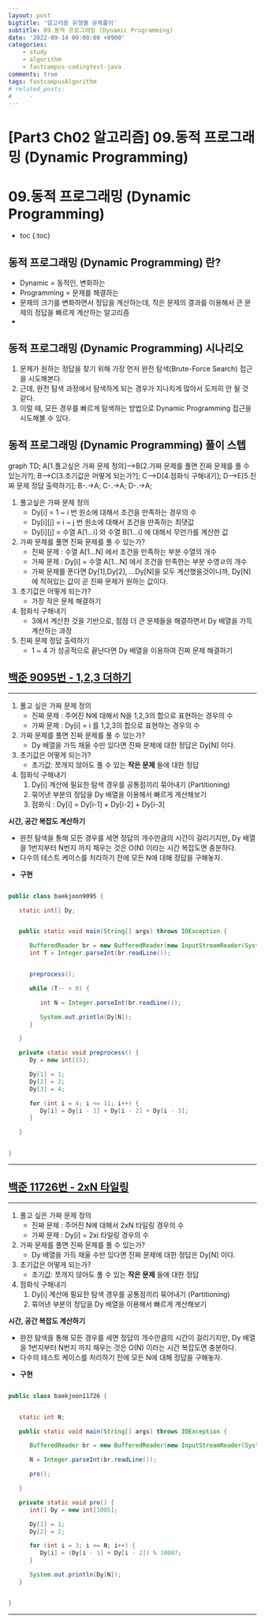 ```yaml
---
layout: post
bigtitle: '알고리즘 유형별 문제풀이'
subtitle: 09.동적 프로그래밍 (Dynamic Programming)
date: '2022-09-14 00:00:00 +0900'
categories:
    - study
    - algorithm
    - fastcampus-codingtest-java
comments: true
tags: fastcampusAlgorithm
# related_posts:
#     -
---
```


# [Part3 Ch02 알고리즘] 09.동적 프로그래밍 (Dynamic Programming)

# 09.동적 프로그래밍 (Dynamic Programming)
* toc
{:toc}

## 동적 프로그래밍 (Dynamic Programming) 란?
+ Dynamic = 동적인, 변화하는
+ Programming = 문제를 해결하는
+ 문제의 크기를 변화하면서 정답을 계산하는데, 작은 문제의 결과를 이용해서 큰 문제의 정답을 빠르게 계산하는 알고리즘
+ 
## 동적 프로그래밍 (Dynamic Programming) 시나리오
1. 문제가 원하는 정답을 찾기 위해 가장 먼저 완전 탐색(Brute-Force Search) 접근을 시도해본다.
2. 근데, 완전 탐색 과정에서 탐색하게 되는 경우가 지나치게 많아서 도저히 안 될 것 같다.
3. 이럴 때, 모든 경우를 빠르게 탐색하는 방법으로 Dynamic Programming 접근을 시도해볼 수 있다. 

## 동적 프로그래밍 (Dynamic Programming) 풀이 스텝
<div class="language-mermaid">
graph TD;
    A[1.풀고싶은 가짜 문제 정의]-->B[2.가짜 문제를 풀면 진짜 문제를 풀 수 있는가?];
    B-->C[3.초기값은 어떻게 되는가?];
    C-->D[4.점화식 구해내기];
    D-->E[5.진짜 문제 정답 출력하기];
    B-.->A;
    C-.->A;
    D-.->A;
</div>

1. 풀고싶은 가짜 문제 정의
   + Dy[i] = 1 ~ i 번 원소에 대해서 조건을 만족하는 경우의 수
   + Dy[i][j] = i ~ j 번 원소에 대해서 조건을 만족하는 최댓값
   + Dy[i][j] = 수열 A[1...i] 와 수열 B[1...i] 에 대해서 무언가를 계산한 값
2. 가짜 문제를 풀면 진짜 문제를 풀 수 있는가?
   + 진짜 문제 : 수열 A[1...N] 에서 조건을 만족하는 부분 수열의 개수
   + 가짜 문제 : Dy[i] = 수열 A[1...N] 에서 조건을 만족한는 부분 수영ㄹ의 개수
   + 가짜 문제를 푼다면 Dy[1],Dy[2], ...Dy[N]을 모두 계산했을것이니까, Dy[N]에 적혀있는 값이 곧 진짜 문제가 원하는 값이다. 
3. 초기값은 어떻게 되는가?
   + 가장 작은 문제 해결하기
4. 점화식 구해내기
   + 3에서 계산한 것을 기반으로, 점점 더 큰 문제들을 해결하면서 Dy 배열을 가득 계산하는 과정
5. 진짜 문제 정답 출력하기
   + 1 ~ 4 가 성공적으로 끝난다면 Dy 배열을 이용하여 진짜 문제 해결하기


## [백준 9095번 - 1,2,3 더하기](https://www.acmicpc.net/problem/9095)
---

1. 풀고 싶은 가짜 문제 정의
   + 진짜 문제 : 주어진 N에 대해서 N을 1,2,3의 합으로 표현하는 경우의 수
   + 가짜 문제 : Dy[i] = i 를 1,2,3의 합으로 표현하는 경우의 수 
2. 가짜 문제를 풀면 진짜 문제를 풀 수 있는가?
   + Dy 배열을 가득 채울 수만 있다면 진짜 문제에 대한 정답은 Dy[N] 이다.
3. 초기값은 어떻게 되는가?
   + 초기값: 쪼개지 않아도 풀 수 있는 __작은 문제__ 들에 대한 정답 
4. 점화식 구해내기
   1. Dy[i] 계산에 필요한 탐색 경우를 공통점끼리 묶어내기 (Partitioning)
   2. 묶어낸 부분의 정답을 Dy 배열을 이용해서 빠르게 계산해보기
   3. 점화식 : Dy[i] = Dy[i-1] + Dy[i-2] + Dy[i-3] 
   
__시간, 공간 복잡도 계산하기__
+ 완전 탐색을 통해 모든 경우를 세면 정답의 개수만큼의 시간이 걸리기지만, Dy 배열을 1번지부터 N번지 까지 채우는 것은 O(N) 이라는 시간 복잡도면 충분하다.
+ 다수의 테스트 케이스를 처리하기 전에 모든 N에 대해 정답을 구해놓자.

* __구현__

~~~java

public class baekjoon9095 {

   static int[] Dy;


   public static void main(String[] args) throws IOException {

      BufferedReader br = new BufferedReader(new InputStreamReader(System.in));
      int T = Integer.parseInt(br.readLine());


      preprocess();

      while (T-- > 0) {

         int N = Integer.parseInt(br.readLine());

         System.out.println(Dy[N]);
      }

   }

   private static void preprocess() {
      Dy = new int[15];

      Dy[1] = 1;
      Dy[2] = 2;
      Dy[3] = 4;

      for (int i = 4; i <= 11; i++) {
         Dy[i] = Dy[i - 1] + Dy[i - 2] + Dy[i - 3];
      }

   }


}
~~~
***

## [백준 11726번 - 2xN 타일링](https://www.acmicpc.net/problem/11726)
---

1. 풀고 싶은 가짜 문제 정의
   + 진짜 문제 : 주어진 N에 대해서 2xN 타일링 경우의 수
   + 가짜 문제 : Dy[i] = 2xi 타일링 경우의 수
2. 가짜 문제를 풀면 진짜 문제를 풀 수 있는가?
   + Dy 배열을 가득 채울 수만 있다면 진짜 문제에 대한 정답은 Dy[N] 이다.
3. 초기값은 어떻게 되는가?
   + 초기값: 쪼개지 않아도 풀 수 있는 __작은 문제__ 들에 대한 정답
4. 점화식 구해내기
   1. Dy[i] 계산에 필요한 탐색 경우를 공통점끼리 묶어내기 (Partitioning)
   2. 묶어낸 부분의 정답을 Dy 배열을 이용해서 빠르게 계산해보기

__시간, 공간 복잡도 계산하기__
+ 완전 탐색을 통해 모든 경우를 세면 정답의 개수만큼의 시간이 걸리기지만, Dy 배열을 1번지부터 N번지 까지 채우는 것은 O(N) 이라는 시간 복잡도면 충분하다.
+ 다수의 테스트 케이스를 처리하기 전에 모든 N에 대해 정답을 구해놓자.

* __구현__

~~~java

public class baekjoon11726 {


   static int N;

   public static void main(String[] args) throws IOException {

      BufferedReader br = new BufferedReader(new InputStreamReader(System.in));

      N = Integer.parseInt(br.readLine());

      pro();

   }

   private static void pro() {
      int[] Dy = new int[1005];

      Dy[1] = 1;
      Dy[2] = 2;

      for (int i = 3; i <= N; i++) {
         Dy[i] = (Dy[i - 1] + Dy[i - 2]) % 10007;
      }

      System.out.println(Dy[N]);
   }


}

~~~
***